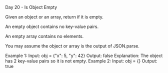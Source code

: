 Day 20 -  Is Object Empty

Given an object or an array, return if it is empty.

An empty object contains no key-value pairs.

An empty array contains no elements.

You may assume the object or array is the output of JSON.parse.
 
Example 1:
Input: obj = {"x": 5, "y": 42} Output: false Explanation: The object has 2 key-value pairs so it is not empty. 
Example 2:
Input: obj = {} Output: true